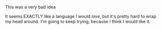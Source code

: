 This was a very bad idea


It seems EXACTLY like a language I would *love*, but it's pretty hard to wrap my head around. I'm going to keep trying, because I think I would like it.
